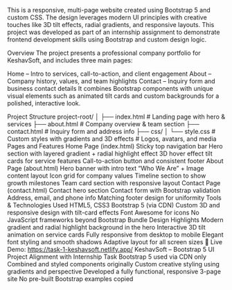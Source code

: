 
This is a responsive, multi-page website created using Bootstrap 5 and custom CSS. The design leverages modern UI principles with creative touches like 3D tilt effects, radial gradients, and responsive layouts. This project was developed as part of an internship assignment to demonstrate frontend development skills using Bootstrap and custom design logic.

Overview
The project presents a professional company portfolio for KeshavSoft, and includes three main pages:

Home – Intro to services, call-to-action, and client engagement
About – Company history, values, and team highlights
Contact – Inquiry form and business contact details
It combines Bootstrap components with unique visual elements such as animated tilt cards and custom backgrounds for a polished, interactive look.

Project Structure
project-root/
│
├── index.html        # Landing page with hero & services
├── about.html        # Company overview & team section
├── contact.html      # Inquiry form and address info
├── css/
│   └── style.css     # Custom styles with gradients and 3D effects
      # Logos, avatars, and media
Pages and Features
Home Page (index.html)
Sticky top navigation bar
Hero section with layered gradient + radial highlight effect
3D hover effect tilt cards for service features
Call-to-action button and consistent footer
About Page (about.html)
Hero banner with intro text
“Who We Are” + Image content layout
Icon grid for company values
Timeline section to show growth milestones
Team card section with responsive layout
Contact Page (contact.html)
Contact hero section
Contact form with Bootstrap validation
Address, email, and phone info
Matching footer design for uniformity
Tools & Technologies Used
HTML5, CSS3
Bootstrap 5 (via CDN)
Custom 3D and responsive design with tilt-card effects
Font Awesome for icons
No JavaScript frameworks beyond Bootstrap Bundle
Design Highlights
Modern gradient and radial highlight background in the hero
Interactive 3D tilt animation on service cards
Fully responsive from desktop to mobile
Elegant font styling and smooth shadows
Adaptive layout for all screen sizes
🔗 Live Demo: https://task-1-keshavsoft.netlify.app/
KeshavSoft – Bootstrap 5 UI Project
Alignment with Internship Task
Bootstrap 5 used via CDN only
Combined and styled components originally
Custom creative styling using gradients and perspective
Developed a fully functional, responsive 3-page site
No pre-built Bootstrap examples copied

